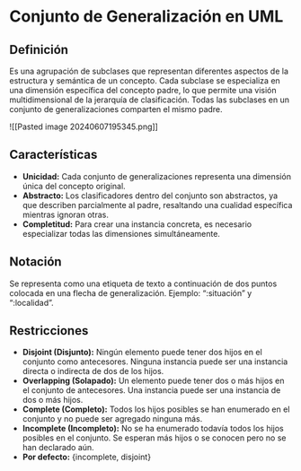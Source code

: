 

# Conjunto de Generalización en UML

## Definición

Es una agrupación de subclases que representan diferentes aspectos de la estructura y semántica de un concepto. Cada subclase se especializa en una dimensión específica del concepto padre, lo que permite una visión multidimensional de la jerarquía de clasificación. Todas las subclases en un conjunto de generalizaciones comparten el mismo padre.


![[Pasted image 20240607195345.png]]
## Características

- **Unicidad:** Cada conjunto de generalizaciones representa una dimensión única del concepto original.
- **Abstracto:** Los clasificadores dentro del conjunto son abstractos, ya que describen parcialmente al padre, resaltando una cualidad específica mientras ignoran otras.
- **Completitud:** Para crear una instancia concreta, es necesario especializar todas las dimensiones simultáneamente.

## Notación
Se representa como una etiqueta de texto a continuación de dos puntos colocada en una flecha de generalización. Ejemplo: “:situación” y “:localidad”.

## Restricciones

- **Disjoint (Disjunto):** Ningún elemento puede tener dos hijos en el conjunto como antecesores. Ninguna instancia puede ser una instancia directa o indirecta de dos de los hijos.
- **Overlapping (Solapado):** Un elemento puede tener dos o más hijos en el conjunto de antecesores. Una instancia puede ser una instancia de dos o más hijos.
- **Complete (Completo):** Todos los hijos posibles se han enumerado en el conjunto y no puede ser agregado ninguna más.
- **Incomplete (Incompleto):** No se ha enumerado todavía todos los hijos posibles en el conjunto. Se esperan más hijos o se conocen pero no se han declarado aún.
- **Por defecto:** {incomplete, disjoint}
